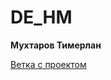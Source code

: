 # DE_HM

**Мухтаров Тимерлан**

[Ветка с проектом](https://github.com/MukhtarovTimerlan/DE_HM/tree/HM_1)
